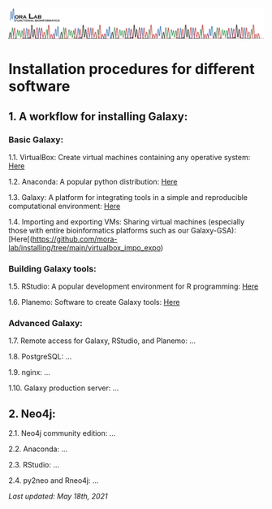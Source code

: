 <img src="https://github.com/mora-lab/mora-lab.github.io/blob/master/picture/MORALAB_Banner.png">

# Installation procedures for different software

## 1. A workflow for installing Galaxy:

### Basic Galaxy:

1.1. VirtualBox: Create virtual machines containing any operative system: [Here](https://github.com/mora-lab/installing/tree/main/virtualbox)

1.2. Anaconda: A popular python distribution: [Here](https://github.com/mora-lab/installing/tree/main/anaconda)

1.3. Galaxy: A platform for integrating tools in a simple and reproducible computational environment: [Here](https://github.com/mora-lab/installing/tree/main/galaxy)

1.4. Importing and exporting VMs: Sharing virtual machines (especially those with entire bioinformatics platforms such as our Galaxy-GSA): [Here[(https://github.com/mora-lab/installing/tree/main/virtualbox_impo_expo)

### Building Galaxy tools:

1.5. RStudio: A popular development environment for R programming: [Here](https://github.com/mora-lab/installing/tree/main/rstudio)

1.6. Planemo: Software to create Galaxy tools: [Here](https://github.com/mora-lab/installing/tree/main/planemo)

### Advanced Galaxy:

1.7. Remote access for Galaxy, RStudio, and Planemo: ...

1.8. PostgreSQL: ...

1.9. nginx: ...

1.10. Galaxy production server: ...

## 2. Neo4j:

2.1. Neo4j community edition: ...

2.2. Anaconda: ...

2.3. RStudio: ...

2.4. py2neo and Rneo4j: ...
<br>

*Last updated: May 18th, 2021*

